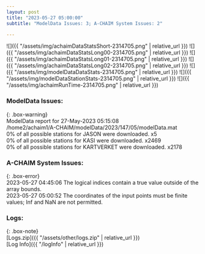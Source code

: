 ```yaml
---
layout: post
title: "2023-05-27 05:00:00"
subtitle: "ModelData Issues: 3; A-CHAIM System Issues: 2"

---
```


![]({{ "/assets/img/achaimDataStatsShort-2314705.png" | relative_url }})
![]({{ "/assets/img/achaimDataStatsLong00-2314705.png" | relative_url }})
![]({{ "/assets/img/achaimDataStatsLong01-2314705.png" | relative_url }})
![]({{ "/assets/img/achaimDataStatsLong02-2314705.png" | relative_url }})
![]({{ "/assets/img/modelDataDataStats-2314705.png" | relative_url }})
![]({{ "/assets/img/modelDataStationStats-2314705.png" | relative_url }})
![]({{ "/assets/img/achaimRunTime-2314705.png" | relative_url }})


### ModelData Issues:  
  
{: .box-warning}  
 ModelData report for 27-May-2023 05:15:08   
 /home2/achaim1/A-CHAIM/modelData/2023/147/05/modelData.mat   
 0% of all possible stations for JASON were downloaded. x5   
 0% of all possible stations for KASI were downloaded. x2469   
 0% of all possible stations for KARTVERKET were downloaded. x2178   
  
### A-CHAIM System Issues:  
  
{: .box-error}  
2023-05-27 04:45:06 The logical indices contain a true value outside of the array bounds.  
2023-05-27 05:00:52 The coordinates of the input points must be finite values; Inf and NaN are not permitted.  

### Logs:  
  
{: .box-note}  
[Logs.zip]({{ "/assets/other/logs.zip" | relative_url }})  
[Log Info]({{ "/logInfo" | relative_url }})  
